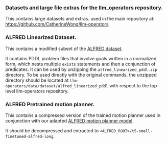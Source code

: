 ### Datasets and large file extras for the llm_operators repository.
This contains large datasets and extras. used in the main repository at: https://github.com/CatherineWong/llm-operators 

### ALFRED Linearized Dataset.
This contains a modified subset of the [ALFRED dataset](https://github.com/askforalfred/alfred).

It contains PDDL problem files that involve goals written in a normalized form, which nests multiple `exists` statements and then a conjunction of predicates.
It can be used by unzipping the `alfred_linearized_pddl.zip` directory.
To be used directly with the original commands, the unzipped directory should be located at `llm-operators/data/dataset/alfred_linearized_pddl` with respect to the top-level llm-operators repository. 

### ALFRED Pretrained motion planner.
This contains a compressed version of the trained motion planner used in conjunction with our adapted [ALFRED motion planner model](https://github.com/jiahai-feng/alfred).

It should be decompressed and extracted to `<ALFRED_ROOT>/t5-small-finetuned-alfred-long`.
